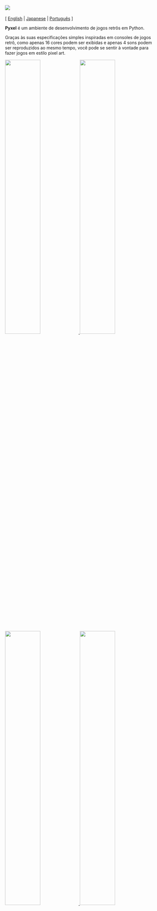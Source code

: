 # <img src="https://raw.githubusercontent.com/kitao/pyxel/master/pyxel/examples/assets/pyxel_logo_152x64.png">

[ [English](https://github.com/kitao/pyxel/blob/master/README.md) | [Japanese](https://github.com/kitao/pyxel/blob/master/README.ja.md) | [Português](https://github.com/kitao/pyxel/blob/master/README-ptbr.md) ]

**Pyxel** é um ambiente de desenvolvimento de jogos retrôs em Python.

Graças às suas especificações simples inspiradas em consoles de jogos retrô, como apenas 16 cores podem ser exibidas e apenas 4 sons podem ser reproduzidos ao mesmo tempo, você pode se sentir à vontade para fazer jogos em estilo pixel art.

<a href="https://github.com/kitao/pyxel/blob/master/pyxel/examples/01_hello_pyxel.py" target="_blank">
<img src="https://raw.githubusercontent.com/kitao/pyxel/master/pyxel/examples/screenshots/01_hello_pyxel.gif" width="48%">
</a>

<a href="https://github.com/kitao/pyxel/blob/master/pyxel/examples/02_jump_game.py" target="_blank">
<img src="https://raw.githubusercontent.com/kitao/pyxel/master/pyxel/examples/screenshots/02_jump_game.gif" width="48%">
</a>

<a href="https://github.com/kitao/pyxel/blob/master/pyxel/examples/03_draw_api.py" target="_blank">
<img src="https://raw.githubusercontent.com/kitao/pyxel/master/pyxel/examples/screenshots/03_draw_api.gif" width="48%">
</a>

<a href="https://github.com/kitao/pyxel/blob/master/pyxel/examples/04_sound_api.py" target="_blank">
<img src="https://raw.githubusercontent.com/kitao/pyxel/master/pyxel/examples/screenshots/04_sound_api.gif" width="48%">
</a>

As especificações do console, APIs e paletas do Pyxel derivam dos incríveis [PICO-8](https://www.lexaloffle.com/pico-8.php) e [TIC-80](https://tic.computer/).

Pyxel é open source e livre para utilização. Vamos fazer jogos retrôs com Pyxel!

## Especificações

- Executável no Windows, Mac e Linux
- Código escrito em Python3
- Paleta fixa de 16 cores
- 4 bancos de imagens de tamanho 256x256
- 4 canais com 64 bancos de som definíveis
- Entrada de teclado, mouse e joystick(WIP)
- Editor de imagem e som (WIP)

## Como instalar

### Windows

Após instalar o [Python3](https://www.python.org/), o seguinte comando `pip` instala o Pyxel:

```sh
pip install pyxel
```

### Mac

Após instalar o [Python3](https://www.python.org/) e [glfw](http://www.glfw.org/), instale Pyxel com o comando `pip`.

Se o gerenciador de pacotes [Homebrew](https://brew.sh/) estiver instalado, o seguinte comando instala todos os pacotes necessários:

```sh
brew install python3 glfw
pip3 install pyxel
```

### Linux

Instale os pacotes necessários da maneira apropriada para cada distribuição.

**Arch:**

```sh
pacman -S python python-pip glfw portaudio
pip install pyxel
```

**Debian:**

```sh
apt-get install python3 python3-pip glfw libportaudio2 libasound-dev
pip3 install pyxel
```

### Instalando os exemplos

Depois de instalar o Pyxel, os exemplos serão copiados para o atual diretório com o seguinte comando:

```sh
install_pyxel_examples
```

## Como usar

### Criando uma aplicação Pyxel

Depois de importar o módulo Pyxel para o seu código Python, primeiro especifique o tamanho da janela com a função `init`, depois inicie a aplicação Pyxel com a função `run`.

```python
import pyxel

pyxel.init(160, 120)

def update():
    if pyxel.btnp(pyxel.KEY_Q):
        pyxel.quit()

def draw():
    pyxel.cls(0)
    pyxel.rect(10, 10, 20, 20, 11)

pyxel.run(update, draw)
```

Os argumentos da função `run` são as funções `update`, para atualizar cada frame, e `draw` para desenhar a tela quando for necessário. 

Em um programa de verdade, é recomendado embrulhar o código pyxel em uma classe como feito abaixo:

```python
import pyxel

class App:
    def __init__(self):
        pyxel.init(160, 120)
        self.x = 0
        pyxel.run(self.update, self.draw)

    def update(self):
        self.x = (self.x + 1) % pyxel.width

    def draw(self):
        pyxel.cls(0)
        pyxel.rect(self.x, 0, self.x + 7, 7, 9)

App()
```

### Controles Especiais

Os seguintes controles especiais podem ser executados quando uma aplicação Pyxel estiver sendo executada.

- `Alt(Option)+1`  
Salva uma captura de tela para a área de trabalho
- `Alt(Option)+2`  
Reinicia o momento inicial do vídeo de captura de tela.
- `Alt(Option)+3`  
Salva um vídeo de captura de tela (gif) para a área de trabalho (até 30 segundos)
- `Alt(Option)+0`  
Ativa/desativa o monitor de performance (fps, update time, e draw time)
- `Alt(Option)+Enter`  
Ativa/desativa tela cheia

### Criando Imagens

Existem os seguintes métodos para criar imagens para o Pyxel:

- Criar uma imagem a partir de uma lista de strings com a função `Image.set`
- Carregar um arquivo png na paleta de cores do Pyxel com a função `Image.load`
- Criar imagens com o Pyxel Editor (WIP)

Por favor, consulte a referência do API para uso das funções `Image.set` e` Image.load`.

Como o Pyxel usa a mesma paleta do [PICO-8](https://www.lexaloffle.com/pico-8.php), ao criar imagens png para o Pyxel, é recomendável usar o [Aseprite](https://www.aseprite.org/) no modo de paleta PICO-8.

## Referência da API

### Sistema

- `width`, `height`  
A largura e a altura da tela.

- `frame_count`  
O número dos quadros decorridos

- `init(width, height, [caption], [scale], [palette], [fps], [border_width], [border_color])`  
Inicializa a aplicação Pyxel com o tamanho de tela (`width`, `height`)
Também é possível especificar o título da janela com `caption`, a ampliação do display com `scale`, a cor da paleta com `palette`, a taxa de quadros com `fps` e a largura e cor da margem de fora da tela com `border_width `e` border_color`

- `run(update, draw)`  
Inicia a aplicação Pyxel e chama a função `update` para atualização de quadros e a função `draw` para desenhar

- `quit()`  
Encerra a aplicação Pyxel no fim do quadro atual

### Entrada
- `mouse_x`, `mouse_y`  
A posição atual do cursor do mouse

- `btn(key)`  
Retorna `True` se `key` é pressionada, caso contrário retorna `False` ([lista de definições de teclas](https://github.com/kitao/pyxel/blob/master/pyxel/constants.py))

- `btnp(key, [hold], [period])`  
Retorna `True` se `key` for pressionada naquele quadro, caso contrário retorna`False`. Quando `hold` e `period` são especificados, `True` será retornado durante o intervalo de quadros `period`, enquanto `key` estiver pressionada por mais que `hold` quadros

- `btnr(key)`  
Retorna `True` se `key` for solta naquele quadro, caso contrário retorna `False`

### Gráficos

- `image(img)`  
Opera o banco de imagens `img`(0-3) (veja a classe Image)
e.g. `pyxel.image(0).load(0, 0, 'title.png')`

- `clip(x1, y1, x2, y2)`  
Define a área de desenho da tela para (`x1`, `y1`)-(`x2`, `y2`). Reseta a área de desenho com `clip()`

- `pal(col1, col2)`  
Substitui a cor `col1` com `col2` ao desenhar. Use `pal()` para resetar para a paleta inicial

- `cls(col)`  
Limpar a tela com a cor `col`

- `pix(x, y, col)`  
Desenha um pixel de cor `col` em (`x`, `y`)

- `line(x1, y1, x2, y2, col)`  
Desenha uma linha da cor `col` de (`x1`, `y1`) até (`x2`, `y2`)

- `rect(x1, y1, x2, y2, col)`  
Desenha um retângulo da cor `col` de (`x1`, `y1`) até (`x2`, `y2`)

- `rectb(x1, y1, x2, y2, col)`  
Desenha o contorno de um retângulo da cor `col` de (`x1`, `y1`) até (`x2`, `y2`)

- `circ(x, y, r, col)`  
Desenha um círculo de raio `r` e cor `col` em (`x`, `y`)

- `circb(x, y, r, col)`  
Desenha o contorno de um círculo de raio `r` e cor `col` em (`x`, `y`)

- `blt(x, y, img, sx, sy, w, h, [colkey])`  
Copia a região de tamanho (`w`, `h`) de (`sx`, `sy`) do banco de imagens `img`(0-3) para (`x`, `y`). Se um valor negativo for definido para `w` e/ou `h`, será invertido horizontalmente e/ou verticalmente. Se `colkey` for especificado, será tratado como cor transparente.

- `text(x, y, s, col)`  
Desenha uma string `s` de cor `col` em (`x`, `y`)

### Audio

- `sound(snd)`  
Opera o banco de sons `snd`(0-63) (ver a classe Sound)
e.g. `pyxel.sound(0).speed = 60`

- `play(ch, snd, loop=False)`  
Reproduz o banco de som `snd`(0-63) no canal `ch`(0-3). Tocar em ordem quandp `snd` for uma lista

- `stop(ch)`  
Interrompe a reprodução do canal `ch`(0-3)

### Classe Image

- `width`, `height`  
Largura e altura da Image

- `data`  
Os dados da Image (NumPy array)

- `set(x, y, data)`  
Define a imagem como uma lista de strings em (`x`, `y`)
e.g. `pyxel.image(0).set(10, 10, ['1234', '5678', '9abc', 'defg'])`

- `load(x, y, filename)`  
Lê uma imagem png em (`x`, `y`)

- `copy(x, y, img, sx, sy, width, height)`  
Copia a região de tamanho (`width`, `height`) de (`sx`, `sy`) do banco de imagens `img`(0-3) para (`x`, `y`)

### Classe Sound

- `note`  
Lista de notas(0-127) (33 = 'A2' = 440Hz)

- `tone`  
Lista de tons(0:Triagnle / 1:Square / 2:Pulse / 3:Noise)

- `volume`  
List de volume(0-7)

- `effect`  
Lista de efeitos(0:None / 1:Slide / 2:Vibrato / 3:FadeOut)

- `speed`  
Duração de uma nota(120 = 1 second per tone)

- `set(note, tone, volume, effect, speed)`  
Define uma nota, tom, volume e efeito com uma string. Se o tom, volume e duração do efeito forem mais curtas que a nota, será repetida do começo

- `set_note(note)`  
Define a nota com uma string consistindo de 'CDEFGAB'+'#-'+'0123' ou 'R'. Indiferente a maiúsculas e minúsculas e espaços são ignorados
e.g. `pyxel.sound(0).set_note('G2B-2D3R RF3F3F3')`

- `set_tone(tone)`  
Define um tom com uma string consistindo de 'TSPN'. Indiferente a maiúsculas e minúsculas e espaços são ignorados
e.g. `pyxel.sound(0).set_tone('TTSS PPPN')`

- `set_volume(volume)`  
Define o volume com uma string consistindo de '01234567'. Indiferente a maiúsculas e minúsculas e espaços são ignorados  
e.g. `pyxel.sound(0).set_volume('7777 7531')`

- `set_effect(effect)`  
Define o efeito com uma string consistindo de 'NSVF'. Indiferente a maiúsculas e minúsculas e espaços são ignorados  
e.g. `pyxel.sound(0).set_effect('NFNF NVVS')`

## Licença

Pyxel is under [MIT license](http://en.wikipedia.org/wiki/MIT_License). It can be reused within proprietary software provided that all copies of the licensed software include a copy of the MIT License terms and the copyright notice.
